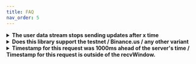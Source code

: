 ```yaml
---
title: FAQ
nav_order: 5
---
```


<Details>
<Summary>
<b>The user data stream stops sending updates after x time  </b>

</Summary>
<BlockQuote>

You're probably not calling the KeepAliveUserStreamAsync periodically to keep the user stream alive.

</BlockQuote>
</Details>

<Details>
<Summary>
<b>Does this library support the testnet / Binance.us / any other variant  </b>

</Summary>
<BlockQuote>

Yes, as long as the API endpoints are the same. Switch by changing the BaseAddress in the client options.

</BlockQuote>
</Details>

<Details>
<Summary>
<b>Timestamp for this request was 1000ms ahead of the server's time / Timestamp for this request is outside of the recvWindow.  </b>

</Summary>
<BlockQuote>

See [Timestamping](Timestamping.html).

</BlockQuote>
</Details>
